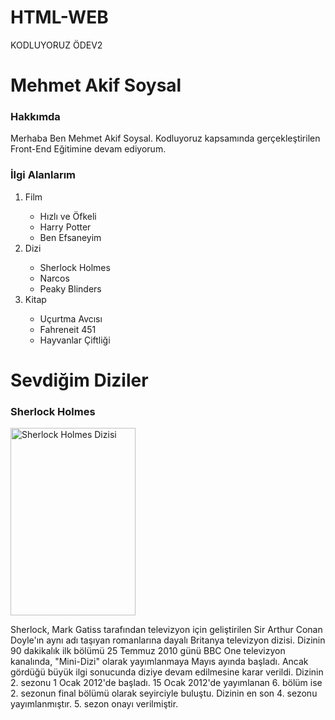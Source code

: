 # HTML-WEB
KODLUYORUZ ÖDEV2
<!DOCTYPE html>
<html lang="en">
<head>
    <meta charset="UTF-8">
    <meta http-equiv="X-UA-Compatible" content="IE=edge">
    <meta name="viewport" content="width=device-width, initial-scale=1.0">
    <title>ÖDEV2 SAYFASI</title>
    <style>
        img {
            width: 200px;
            height: 300px;
        }
    </style>
</head>
<body>
    <h1> Mehmet Akif Soysal </h1>
    <h3> Hakkımda </h3>
    <p> Merhaba Ben Mehmet Akif Soysal. Kodluyoruz kapsamında gerçekleştirilen Front-End Eğitimine devam ediyorum. </p>
    <h3> İlgi Alanlarım</h3>
    <ol>
    <li>Film</li>
    <ul>
        <li> Hızlı ve Öfkeli </li>
        <li> Harry Potter </li>
        <li> Ben Efsaneyim </li>
    </ul>
    <li> Dizi </li>
    <ul>
        <li> Sherlock Holmes </li>
        <li> Narcos </li>
        <li> Peaky Blinders</li>
    </ul>
    <li> Kitap </li>
    <ul>
        <li> Uçurtma Avcısı </li>
        <li> Fahreneit 451 </li>
        <li> Hayvanlar Çiftliği </li>
    </ul>
    </ol>
    <h1> Sevdiğim Diziler </h1>
    <h3> Sherlock Holmes </h3>
    <img src="images/2jiy4t.jpg" alt="Sherlock Holmes Dizisi">
    <p> Sherlock, Mark Gatiss tarafından televizyon için geliştirilen Sir Arthur Conan Doyle'ın aynı adı taşıyan romanlarına dayalı 
        Britanya televizyon dizisi. Dizinin 90 dakikalık ilk bölümü 25 Temmuz 2010 günü BBC One televizyon kanalında, 
        "Mini-Dizi" olarak yayımlanmaya Mayıs ayında başladı. Ancak gördüğü büyük ilgi sonucunda diziye devam edilmesine karar verildi. 
        Dizinin 2. sezonu 1 Ocak 2012'de başladı. 15 Ocak 2012'de yayımlanan 6. bölüm ise 2. sezonun final bölümü olarak seyirciyle buluştu.
        Dizinin en son 4. sezonu yayımlanmıştır. 5. sezon onayı verilmiştir. </p>
</body>
</html>
